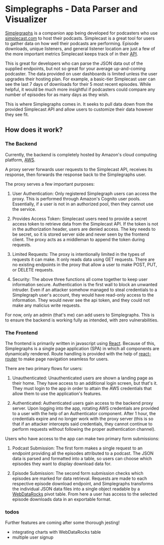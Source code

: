 # Simplegraphs - Data Parser and Visualizer

[Simplegraphs](https://simplegraphs.netlify.app/) is a companion app being developed for podcasters who use [simplecast.com](https://simplecast.com/) to host their podcasts. Simplecast is a great tool for users to gather data on how well their podcasts are performing. Episode downloads, unique listeners, and general listener location are just a few of the more important metrics Simplecast keeps track of in their [API](https://help.simplecast.com/en/articles/2724796-simplecast-2-0-api). 

This is great for developers who can parse the JSON data out of the supplied endpoints, but not so great for your average up-and-coming podcaster. The data provided on user dashboards is limited unless the user upgrades their hosting plan. For example, a basic-tier Simplecast user can see the last 7 days of downloads for their 5 most recent episodes. While helpful, it would be much more insightful if podcasters could compare any number of episodes for as many days as they wish. 

This is where Simplegraphs comes in. It seeks to pull data down from the provided Simplecast API and allow users to customize their data however they see fit.

## How does it work?

### The Backend
Currently, the backend is completely hosted by Amazon's cloud computing platform, [AWS](https://aws.amazon.com/). 

A proxy server forwards user requests to the Simplecast API, receives its response, then forwards the response back to the Simplegraphs user. 

The proxy serves a few important purposes:

1) User Authentication:
Only registered Simplegraph users can access the proxy. This is performed through Amazon's Cognito user pools. Essentially, if a user is not in an authorized pool, then they cannot use the service.

2) Provides Access Token:
Simplecast users need to provide a secret access token to retrieve data from the Simplecast API. If the token is not in the authorization header, users are denied access. The key needs to be secret, so it is stored server side and never seen by the frontend client. The proxy acts as a middleman to append the token during requests.

3) Limited Requests:
The proxy is intentionally limited in the types of requests it can make. It only reads data using GET requests. There are no existing endpoints in the proxy that allow a user to make POST, PUT, or DELETE requests.

4) Security:
The above three functions all come together to keep user information secure. Authentication is the first wall to block an unwanted intruder. Even if an attacker somehow managed to steal credentials to a Simplegraph user's account, they would have read-only access to the information. They would never see the api token, and they could not make any malicius write requests.

For now, only an admin (that's me) can add users to Simplegraphs. This is to ensure the backend is working fully as intended, with zero vulnerabilities.

### The Frontend

The frontend is primarily written in javascript using [React](https://reactjs.org/). Because of this, Simplegraphs is a single page application (SPA) in which all components are dynamically rendered. Route handling is provided with the help of [react-router](https://reacttraining.com/react-router/) to make page navigation seamless for users. 

There are two primary flows for users:

1) Unauthenticated:
Unauthenticated users are shown a landing page as their home. They have access to an additional login screen, but that's it. They must login to the app in order to attain the AWS credentials that allow them to use the application's features. 

2) Authenticated:
Authenticated users gain access to the backend proxy server. Upon logging into the app, rotating AWS credentials are provided to a user with the help of an Authenticator component. After 1 hour, the credentials expire and no longer work with the proxy server (this is so that if an attacker intercepts said credentials, they cannot continue to perform requests without following the proper authentication channel). 

Users who have access to the app can make two primary form submissions:

1) Podcast Submission: 
The first form makes a single request to an endpoint  providing all the episodes attributed to a podcast. The JSON data is parsed and formatted into a table, so users can choose which episodes they want to display download data for. 

2) Episode Submission:
The second form submission checks which episodes are marked for data retrieval. Requests are made to each respective episode download endpoint, and Simplegraphs transforms the individual JSON data files into a single object readable by a [WebDataRocks](https://www.webdatarocks.com/) pivot table. From here a user has access to the selected episode downloads data in an exportable format.

### todos
Further features are coming after some thorough jesting! 

- integrating charts with WebDataRocks table
- multiple user signup
